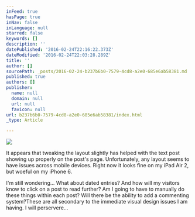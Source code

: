 ```yaml
---
inFeed: true
hasPage: true
inNav: false
inLanguage: null
starred: false
keywords: []
description: ''
datePublished: '2016-02-24T22:16:22.373Z'
dateModified: '2016-02-24T22:03:28.289Z'
title: ''
author: []
sourcePath: _posts/2016-02-24-b237b6b0-7579-4cd8-a2e0-685e6ab58381.md
published: true
authors: []
publisher:
  name: null
  domain: null
  url: null
  favicon: null
url: b237b6b0-7579-4cd8-a2e0-685e6ab58381/index.html
_type: Article

---
```

![](https://s3-us-west-2.amazonaws.com/the-grid-img/p/3a9478e2d91057894a5dbb5bc585379c1c988860.jpg)

It appears that tweaking the layout slightly has helped with the text post showing up properly on the post's page. Unfortunately, any layout seems to have issues across mobile devices. Right now it looks fine on my iPad Air 2, but woeful on my iPhone 6\. 

I'm still wondering... What about dated entries? And how will my visitors know to click on a post to read further? Am I going to have to manually do these things within each post? Will there be the ability to add a commenting system?These are all secondary to the immediate visual design issues I am having. I will perservere...
